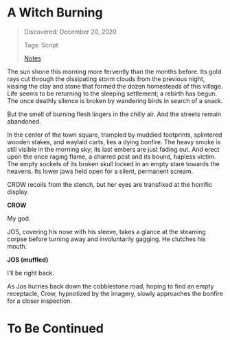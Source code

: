 # A Witch Burning
> Discovered: December 20, 2020
>
> Tags: Script
>
> [Notes](./notes.md)

The sun shone this morning more fervently than the months before. Its gold rays cut through the dissipating storm clouds from the previous night, kissing the clay and stone that formed the dozen homesteads of this village. Life seems to be returning to the sleeping settlement; a rebirth has begun. The once deathly silence is broken by wandering birds in search of a snack.

But the smell of burning flesh lingers in the chilly air. And the streets remain abandoned.

In the center of the town square, trampled by muddied footprints, splintered wooden stakes, and waylaid carts, lies a dying bonfire. The heavy smoke is still visible in the morning sky; its last embers are just fading out. And erect upon the once raging flame, a charred post and its bound, hapless victim. The empty sockets of its broken skull locked in an empty stare towards the heavens. Its lower jaws held open for a silent, permanent scream.

CROW recoils from the stench, but her eyes are transfixed at the horrific display.

**CROW**

My god.

JOS, covering his nose with his sleeve, takes a glance at the steaming corpse before turning away and involuntarily gagging. He clutches his mouth.

**JOS (muffled)**

I’ll be right back.

As Jos hurries back down the cobblestone road, hoping to find an empty receptacle, Crow, hypnotized by the imagery, slowly approaches the bonfire for a closer inspection.

# To Be Continued
